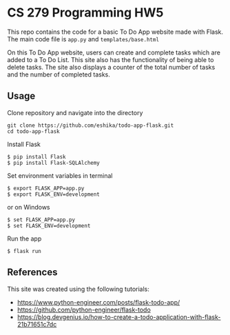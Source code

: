 # CS 279 Programming HW5

This repo contains the code for a basic To Do App website made with Flask. The main code file is `app.py` and `templates/base.html`

On this To Do App website, users can create and complete tasks which are added to a To Do List. This site also has the functionality of being able to delete tasks. The site also displays a counter of the total number of tasks and the number of completed tasks. 

## Usage

Clone repository and navigate into the directory
```
git clone https://github.com/eshika/todo-app-flask.git
cd todo-app-flask
```

Install Flask

```
$ pip install Flask
$ pip install Flask-SQLAlchemy
```
Set environment variables in terminal
```
$ export FLASK_APP=app.py
$ export FLASK_ENV=development
```
or on Windows

```
$ set FLASK_APP=app.py
$ set FLASK_ENV=development
```
Run the app
```
$ flask run
```


## References

This site was created using the following tutorials:
* https://www.python-engineer.com/posts/flask-todo-app/
* https://github.com/python-engineer/flask-todo
* https://blog.devgenius.io/how-to-create-a-todo-application-with-flask-21b71651c7dc
